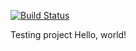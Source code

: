 [![Build Status](https://travis-ci.org/wideday/1_hello.svg?branch=master)](https://travis-ci.org/wideday/1_hello)

Testing project Hello, world!